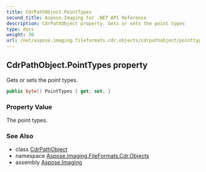 ```yaml
---
title: CdrPathObject.PointTypes
second_title: Aspose.Imaging for .NET API Reference
description: CdrPathObject property. Gets or sets the point types
type: docs
weight: 30
url: /net/aspose.imaging.fileformats.cdr.objects/cdrpathobject/pointtypes/
---
```

## CdrPathObject.PointTypes property

Gets or sets the point types.

```csharp
public byte[] PointTypes { get; set; }
```

### Property Value

The point types.

### See Also

* class [CdrPathObject](../)
* namespace [Aspose.Imaging.FileFormats.Cdr.Objects](../../cdrpathobject/)
* assembly [Aspose.Imaging](../../../)



